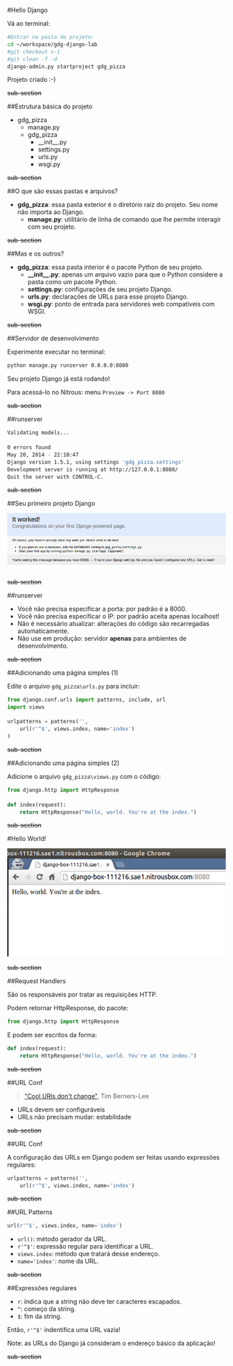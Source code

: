 #Hello Django

Vá ao terminal:

```bash
#Entrar na pasta do projeto:
cd ~/workspace/gdg-django-lab
#git checkout v-1
#git clean -f -d
django-admin.py startproject gdg_pizza
```

Projeto criado :-)

~~sub-section~~

##Estrutura básica do projeto

- gdg_pizza
	- manage.py
	- gdg_pizza
		- \_\_init\_\_.py
		- settings.py
		- urls.py
		- wsgi.py
    
~~sub-section~~

##O que são essas pastas e arquivos?

- **gdg_pizza**: essa pasta exterior é o diretório raiz do projeto. Seu nome não importa ao Django.
  - **manage.py**: utilitário de linha de comando que lhe permite interagir com seu projeto.

~~sub-section~~

##Mas e os outros?

- **gdg_pizza**: essa pasta interior é o pacote Python de seu projeto.
  - **\_\_init\_\_.py**: apenas um arquivo vazio para que o Python considere a pasta como um pacote Python.
  - **settings.py**: configurações de seu projeto Django.
  - **urls.py**: declarações de URLs para esse projeto Django.
  - **wsgi.py**: ponto de entrada para servidores web compatíveis com WSGI.

~~sub-section~~

##Servidor de desenvolvimento

Experimente executar no terminal:

```bash
python manage.py runserver 0.0.0.0:8080
```

Seu projeto Django já está rodando!

Para acessá-lo no Nitrous: menu ```Preview -> Port 8080```

~~sub-section~~

##runserver

```bash
Validating models...                                                                                                                                                                                     
                                                                                                                                                                                                         
0 errors found                                                                                                                                                                                           
May 20, 2014 - 22:10:47                                                                                                                                                                                  
Django version 1.5.1, using settings 'gdg_pizza.settings'                                                                                                                                                
Development server is running at http://127.0.0.1:8080/                                                                                                                                                  
Quit the server with CONTROL-C.
```

~~sub-section~~

##Seu primeiro projeto Django

![Django](./img/screen_django_01.png "Django")

~~sub-section~~

##runserver

- Você não precisa especificar a porta: por padrão é a 8000.
- Você não precisa especificar o IP: por padrão aceita apenas localhost!
- Não é necessário atualizar: alterações do código são recarregadas automaticamente.
- Não use em produção: servidor **apenas** para ambientes de desenvolvimento.

~~sub-section~~

##Adicionando uma página simples (1)

Edite o arquivo ```gdg_pizza\urls.py``` para incluir:

```python
from django.conf.urls import patterns, include, url
import views

urlpatterns = patterns('',
    url(r'^$', views.index, name='index')
)

```

~~sub-section~~

##Adicionando uma página simples (2)

Adicione o arquivo ```gdg_pizza\views.py``` com o código:

```python
from django.http import HttpResponse

def index(request):
    return HttpResponse("Hello, world. You're at the index.")
```

~~sub-section~~

#Hello World!

![Django](./img/screen_django_02.png "Django")

~~sub-section~~

##Request Handlers

São os responsáveis por tratar as requisições HTTP.

Podem retornar HttpResponse, do pacote:
```python
from django.http import HttpResponse
```

E podem ser escritos da forma:
```python
def index(request):
    return HttpResponse("Hello, world. You're at the index.")
```

~~sub-section~~

##URL Conf

> ["Cool URIs don't change"](http://www.w3.org/Provider/Style/URI), Tim Berners-Lee

- URLs devem ser configuráveis
- URLs não precisam mudar: estabilidade

~~sub-section~~

##URL Conf

A configuração das URLs em Django podem ser feitas usando expressões regulares:
```python
urlpatterns = patterns('',
    url(r'^$', views.index, name='index')
```
~~sub-section~~

##URL Patterns

```python
url(r'^$', views.index, name='index')
```

- `url()`: método gerador da URL.
- `r'^$'`: expressão regular para identificar a URL.
- `views.index`: método que tratará desse endereço.
- `name='index'`: nome da URL.

~~sub-section~~

##Expressões regulares

- `r`: indica que a string não deve ter caracteres escapados.
- `^`: começo da string.
- `$`: fim da string.

Então, `r'^$'` indentifica uma URL vazia! 

Note: as URLs do Django já consideram o endereço básico da aplicação!

~~sub-section~~